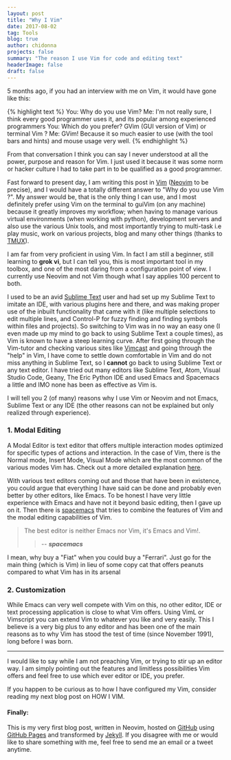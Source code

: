 ```yaml
---
layout: post
title: "Why I Vim"
date: 2017-08-02
tag: Tools
blog: true
author: chidonna
projects: false
summary: "The reason I use Vim for code and editing text"
headerImage: false
draft: false
---
```

5 months ago, if you had an interview with me on Vim, it would have gone like this:

{% highlight text %}
You:  Why do you use Vim?
Me:   I'm not really sure, I think every good programmer uses it,
      and its popular among experienced programmers
You:  Which do you prefer? GVim (GUI version of Vim) or terminal Vim ?
Me:   GVim! Because it so much easier to use (with the tool bars
      and hints) and mouse usage very well.
{% endhighlight %}

From that conversation I think you can say I never understood at all the power, purpose and reason for Vim. I just used it because it was some norm or hacker culture I had to take part in to be qualified as a good programmer.

Fast forward to present day, I am writing this post in [Vim][vim] ([Neovim][nvim] to be precise), and I would have a totally different answer to "Why do you use Vim ?". My answer would be, that is the only thing I can use, and I most definitely prefer using Vim on the terminal to guiVim (on any machine) because it greatly improves my workflow; when having to manage various virtual environments (when working with python), development servers and also use the various Unix tools, and most importantly trying to multi-task i.e play music, work on various projects, blog and many other things (thanks to [TMUX](https://github.com/tmux/tmux/wiki)).

I am far from very proficient in using Vim. In fact I am still a beginner, still learning to **grok vi**, but I can tell you, this is most important tool in my toolbox, and one of the most daring from a configuration point of view. I currently use Neovim and not Vim though what I say applies 100 percent to both. 

I used to be an avid [Sublime Text][st] user and had set up my Sublime Text to imitate an IDE, with various plugins here and there, and was making proper use of the inbuilt functionality that came with it (like multiple selections to edit multiple lines, and Control-P for fuzzy finding and finding symbols within files and projects). So switching to Vim was in no way an easy one (I even made up my mind to go back to using Sublime Text a couple times), as Vim is known to have a steep learning curve. After first going through the Vim-tutor and checking various sites like [Vimcast](http://vimcasts.org/) and going through the "help" in Vim, I have come to settle down comfortable in Vim and do not miss anything in Sublime Text, so I **cannot** go back to using Sublime Text or any text editor.
I have tried out many editors like Sublime Text, Atom, Visual Studio Code, Geany, The Eric Python IDE and used Emacs and Spacemacs a little and IMO none has been as effective as Vim is.

I will tell you 2 (of many) reasons why I use Vim or Neovim and not Emacs, Sublime Text or any IDE (the other reasons can not be explained but only realized through experience).

### 1. Modal Editing
A Modal Editor is text editor that offers multiple interaction modes optimized for specific types of actions and interaction. In the case of Vim, there is the Normal mode, Insert Mode, Visual Mode which are the most common of the various modes Vim has. Check out a more detailed explanation [here](https://wincent.com/wiki/Modal_editor).

With various text editors coming out and those that have been in existence, you could argue that everything I have said can be done and probably even better by other editors, like Emacs. To be honest I have very little experience with Emacs and have not it beyond basic editing, then I gave up on it. Then there is [spacemacs][semacs] that tries to combine the features of Vim and the modal editing capabilities of Vim.
> The best editor is neither Emacs nor Vim, it's Emacs and Vim!.
>
>> -- <cite>**spacemacs**</cite>

I mean, why buy a "Fiat" when you could buy a "Ferrari". Just go for the main thing (which is Vim) in lieu of some copy cat that offers peanuts compared to what Vim has in its arsenal

### 2. Customization
While Emacs can very well compete with Vim on this, no other editor, IDE or text processing application is close to what Vim offers. Using VimL or Vimscript you can extend Vim to whatever you like and very easily. This I believe is a very big plus to any editor and has been one of the main reasons as to why Vim has stood the test of time (since November 1991), long before I was born.

---

I would like to say while I am not preaching Vim, or trying to stir up an editor way. I am simply pointing out the features and limitless possibilities Vim offers and feel free to use which ever editor or IDE, you prefer.

If you happen to be curious as to how I have configured my Vim, consider reading my next blog post on HOW I VIM.

#### Finally:
This is my very first blog post, written in Neovim, hosted on [GitHub][GH] using [GitHub Pages][gh] and transformed by [Jekyll][jekyll]. If you disagree with me or would like to share something with me, feel free to send me an email or a tweet anytime.

[GH]: https://github.com/
[gh]: https://pages.github.com/
[jekyll]: http://jekyllrb.com/
[st]: https://www.sublimetext.com/
[nvim]: https://neovim.io/
[vim]: https://github.com/vim/vim
[emacs]: https://www.gnu.org/software/emacs/
[semacs]: http://spacemacs.org/

